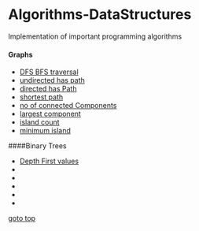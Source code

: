 # Algorithms-DataStructures
Implementation of important programming algorithms

#### Graphs
- [DFS BFS traversal](https://github.com/mohd-muzamil/Algorithms-DataStructures/blob/main/graphs/DFS_BFS_traversal.js)
- [undirected has path](https://github.com/mohd-muzamil/Algorithms-DataStructures/blob/main/graphs/UndirectedPath.js)
- [directed has Path](https://github.com/mohd-muzamil/Algorithms-DataStructures/blob/main/graphs/HasPath.js)
- [shortest path](https://github.com/mohd-muzamil/Algorithms-DataStructures/blob/main/graphs/ShortestPath.js)
- [no of connected Components](https://github.com/mohd-muzamil/Algorithms-DataStructures/blob/main/graphs/ConnectedComponents.js)
- [largest component](https://github.com/mohd-muzamil/Algorithms-DataStructures/blob/main/graphs/LargestComponent.js)
- [island count](https://github.com/mohd-muzamil/Algorithms-DataStructures/blob/main/graphs/IslandCount.js)
- [minimum island](https://github.com/mohd-muzamil/Algorithms-DataStructures/blob/main/graphs/MinimumIsland.js)

####Binary Trees
* [Depth First values](https://github.com/mohd-muzamil/Algorithms-DataStructures/blob/main/BinaryTree/1.DepthFirstValues.js)
* []()
* []()
* []()
* []()
* []()


[goto top](https://github.com/mohd-muzamil/Algorithms-DataStructures/blob/main/README.md#TOP)

